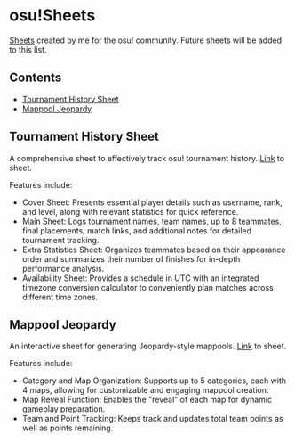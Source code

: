 # osu!Sheets
[Sheets](https://drive.google.com/drive/folders/1JDuZyH6X6g8gVYotZ0GnONlb2usqaeOy?usp=sharing) created by me for the osu! community. Future sheets will be added to this list.

## Contents
* [Tournament History Sheet](#tournament-history-sheet)
* [Mappool Jeopardy](#mappool-jeopardy)

## Tournament History Sheet
A comprehensive sheet to effectively track osu! tournament history.
[Link](https://docs.google.com/spreadsheets/d/1hlngeWJaxbcC499_V0Yo2mcit6aaMAGq7Vcnq0dc4Lk/edit?usp=sharing) to sheet.

Features include:
- Cover Sheet: Presents essential player details such as username, rank, and level, along with relevant statistics for quick reference.
- Main Sheet: Logs tournament names, team names, up to 8 teammates, final placements, match links, and additional notes for detailed tournament tracking.
- Extra Statistics Sheet: Organizes teammates based on their appearance order and summarizes their number of finishes for in-depth performance analysis.
- Availability Sheet: Provides a schedule in UTC with an integrated timezone conversion calculator to conveniently plan matches across different time zones.

## Mappool Jeopardy
An interactive sheet for generating Jeopardy-style mappools. 
[Link](https://docs.google.com/spreadsheets/d/1hGT_5y0W6SdcH4t9iBavzwZrwJbxLfXwEhxvzkKSg6o/edit?usp=sharing) to sheet.

Features include:
- Category and Map Organization: Supports up to 5 categories, each with 4 maps, allowing for customizable and engaging mappool creation.
- Map Reveal Function: Enables the "reveal" of each map for dynamic gameplay preparation.
- Team and Point Tracking: Keeps track and updates total team points as well as points remaining.
